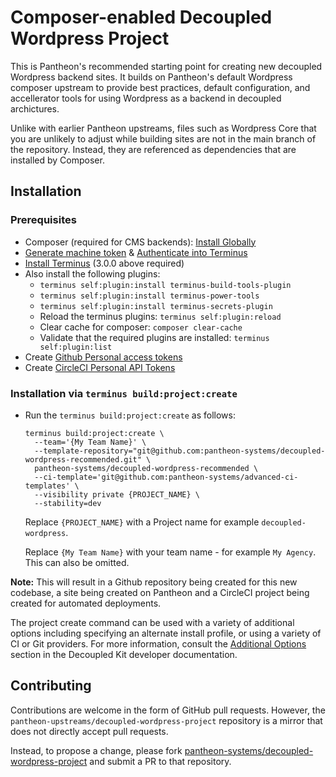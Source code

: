 # Composer-enabled Decoupled Wordpress Project

This is Pantheon's recommended starting point for creating new decoupled Wordpress backend sites. It builds on Pantheon's default Wordpress composer upstream to provide best practices, default configuration, and accellerator tools for using Wordpress as a backend in decoupled archictures.

Unlike with earlier Pantheon upstreams, files such as Wordpress Core that you are unlikely to adjust while building sites are not in the main branch of the repository. Instead, they are referenced as dependencies that are installed by Composer.

## Installation

### Prerequisites

- Composer (required for CMS backends): [Install Globally](https://getcomposer.org/download/)
- [Generate machine token](https://pantheon.io/docs/machine-tokens#create-a-machine-token) & [Authenticate into Terminus](https://pantheon.io/docs/machine-tokens#authenticate-into-terminus)
- [Install Terminus](https://pantheon.io/docs/terminus/install) (3.0.0 above required)
- Also install the following plugins:
    - `terminus self:plugin:install terminus-build-tools-plugin`
    - `terminus self:plugin:install terminus-power-tools`
    - `terminus self:plugin:install terminus-secrets-plugin`
    - Reload the terminus plugins: `terminus self:plugin:reload`
    - Clear cache for composer: `composer clear-cache`
    - Validate that the required plugins are installed: `terminus self:plugin:list`
- Create [Github Personal access tokens](https://github.com/settings/tokens)
- Create [CircleCI Personal API Tokens](https://app.circleci.com/settings/user/tokens)

### Installation via `terminus build:project:create`

- Run the `terminus build:project:create` as follows:

  ```
  terminus build:project:create \
    --team='{My Team Name}' \
    --template-repository="git@github.com:pantheon-systems/decoupled-wordpress-recommended.git" \
    pantheon-systems/decoupled-wordpress-recommended \
    --ci-template='git@github.com:pantheon-systems/advanced-ci-templates' \
    --visibility private {PROJECT_NAME} \
    --stability=dev
  ```

  Replace `{PROJECT_NAME}` with a Project name for example `decoupled-wordpress`.

  Replace `{My Team Name}` with your team name - for example `My Agency`. This can also be omitted.

**Note:** This will result in a Github repository being created for this new codebase, a site being created on Pantheon and a CircleCI project being created for automated deployments.

The project create command can be used with a variety of additional options including specifying an alternate install profile, or using a variety of CI or Git providers. For more information, consult the [Additional Options](https://github.com/pantheon-systems/decoupled-kit-js/blob/canary/web/docs/Backend%20Starters/Decoupled%20WordPress/creating-new-project.md#additional-options) section in the Decoupled Kit developer documentation.

## Contributing

Contributions are welcome in the form of GitHub pull requests. However, the
`pantheon-upstreams/decoupled-wordpress-project` repository is a mirror that does not
directly accept pull requests.

Instead, to propose a change, please fork [pantheon-systems/decoupled-wordpress-project](https://github.com/pantheon-systems/decoupled-wordpress-project)
and submit a PR to that repository.

